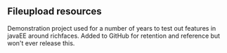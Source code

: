Fileupload resources
--------------------

Demonstration project used for a number of years to test out features in javaEE around richfaces.  Added to GitHub for retention and reference but won't ever release this.
